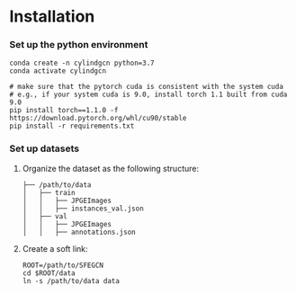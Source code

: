 # Installation

### Set up the python environment

```
conda create -n cylindgcn python=3.7
conda activate cylindgcn

# make sure that the pytorch cuda is consistent with the system cuda
# e.g., if your system cuda is 9.0, install torch 1.1 built from cuda 9.0
pip install torch==1.1.0 -f https://download.pytorch.org/whl/cu90/stable
pip install -r requirements.txt

```
### Set up datasets


1. Organize the dataset as the following structure:
    ```
    ├── /path/to/data
    │   ├── train
    │   │   ├── JPGEImages
    │   │   ├── instances_val.json 
    │   ├── val
    │   │   ├── JPGEImages
    │   │   ├── annotations.json 
    ```
2. Create a soft link:
    ```
    ROOT=/path/to/SFEGCN
    cd $ROOT/data
    ln -s /path/to/data data